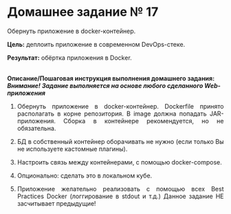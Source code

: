 # Домашнее задание № 17

<p align="justify">Обернуть приложение в docker-контейнер.</p>
<p align="justify"><b>Цель:</b> деплоить приложение в современном DevOps-стеке.
</p>
<p align="justify"><b>Результат:</b> обёртка приложения в Docker.
</p><br>
<b>Описание/Пошаговая инструкция выполнения домашнего задания:</b>
<br><b><i>Внимание! Задание выполняется на основе любого сделанного Web-приложения</i></b><br>
<ol start="1">
<li><p align="justify">Обернуть приложение в docker-контейнер. Dockerfile принято располагать в корне репозитория. В image должна попадать JAR-приложения. Сборка в контейнере рекомендуется, но не обязательна.
</p>
<li><p align="justify">БД в собственный контейнер оборачивать не нужно (если только Вы не используете кастомные плагины).
</p>
<li><p align="justify">Настроить связь между контейнерами, с помощью docker-compose.
</p>
<li><p align="justify">Опционально: сделать это в локальном кубе.
</p>
<li><p align="justify">Приложение желательно реализовать с помощью всех Best Practices Docker (логгирование в stdout и т.д.) Данное задание НЕ засчитывает предыдущие!
</p>
</ol>
